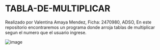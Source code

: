 # TABLA-DE-MULTIPLICAR
Realizado por Valentina Amaya Mendez, Ficha: 2470980, ADSO, 
En este repositorio encontraremos un programa donde arroja tablas de multiplicar segun el numero que el usuario ingrese.


![image](https://user-images.githubusercontent.com/108370521/176962124-d37e4938-f618-4c85-8e8e-65dddfbb512d.png)
